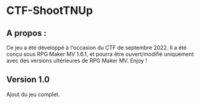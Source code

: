 # CTF-ShootTNUp

## A propos :

Ce jeu a été développé à l'occasion du CTF de septembre 2022. Il a été conçu sous RPG Maker MV 1.6.1, et pourra être ouvert/modifié uniquement avec des versions ultérieures de RPG Maker MV. Enjoy !

## Version 1.0

Ajout du jeu complet.
